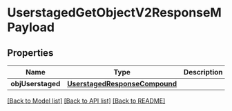 # UserstagedGetObjectV2ResponseMPayload

## Properties
Name | Type | Description | Notes
------------ | ------------- | ------------- | -------------
**objUserstaged** | [**UserstagedResponseCompound**](UserstagedResponseCompound.md) |  | 

[[Back to Model list]](../README.md#documentation-for-models) [[Back to API list]](../README.md#documentation-for-api-endpoints) [[Back to README]](../README.md)


